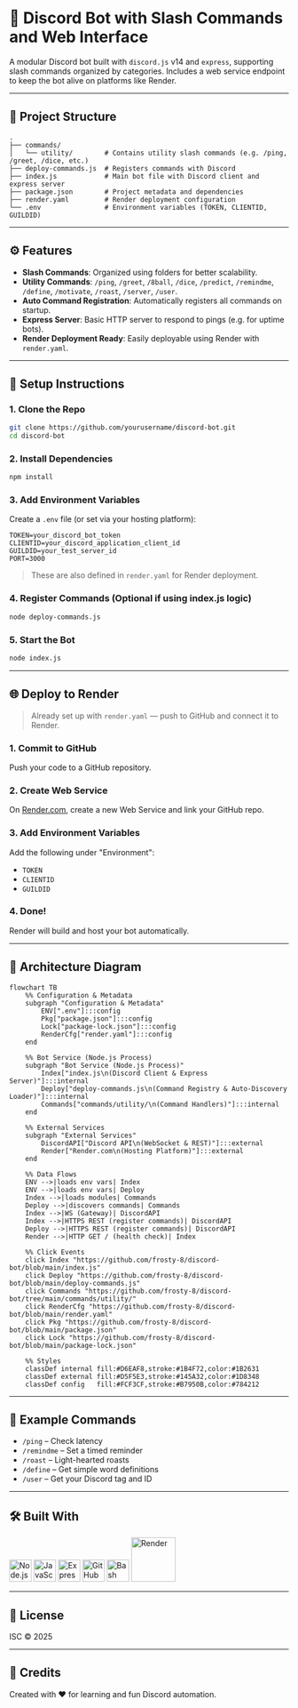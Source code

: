 # 🤖 Discord Bot with Slash Commands and Web Interface

A modular Discord bot built with `discord.js` v14 and `express`, supporting slash commands organized by categories. Includes a web service endpoint to keep the bot alive on platforms like Render.

---

## 📁 Project Structure

```
.
├── commands/
│   └── utility/        # Contains utility slash commands (e.g. /ping, /greet, /dice, etc.)
├── deploy-commands.js  # Registers commands with Discord
├── index.js            # Main bot file with Discord client and express server
├── package.json        # Project metadata and dependencies
├── render.yaml         # Render deployment configuration
└── .env                # Environment variables (TOKEN, CLIENTID, GUILDID)
```

---

## ⚙️ Features

- **Slash Commands**: Organized using folders for better scalability.
- **Utility Commands**: `/ping`, `/greet`, `/8ball`, `/dice`, `/predict`, `/remindme`, `/define`, `/motivate`, `/roast`, `/server`, `/user`.
- **Auto Command Registration**: Automatically registers all commands on startup.
- **Express Server**: Basic HTTP server to respond to pings (e.g. for uptime bots).
- **Render Deployment Ready**: Easily deployable using Render with `render.yaml`.

---

## 🚀 Setup Instructions

### 1. Clone the Repo

```bash
git clone https://github.com/yourusername/discord-bot.git
cd discord-bot
```

### 2. Install Dependencies

```bash
npm install
```

### 3. Add Environment Variables

Create a `.env` file (or set via your hosting platform):

```env
TOKEN=your_discord_bot_token
CLIENTID=your_discord_application_client_id
GUILDID=your_test_server_id
PORT=3000
```

> These are also defined in `render.yaml` for Render deployment.

### 4. Register Commands (Optional if using index.js logic)

```bash
node deploy-commands.js
```

### 5. Start the Bot

```bash
node index.js
```

---

## 🌐 Deploy to Render

> Already set up with `render.yaml` — push to GitHub and connect it to Render.

### 1. Commit to GitHub  
Push your code to a GitHub repository.

### 2. Create Web Service  
On [Render.com](https://render.com/), create a new Web Service and link your GitHub repo.

### 3. Add Environment Variables  
Add the following under "Environment":

- `TOKEN`
- `CLIENTID`
- `GUILDID`

### 4. Done!  
Render will build and host your bot automatically.

---

## 🧭 Architecture Diagram

```mermaid
flowchart TB
    %% Configuration & Metadata
    subgraph "Configuration & Metadata"
        ENV[".env"]:::config
        Pkg["package.json"]:::config
        Lock["package-lock.json"]:::config
        RenderCfg["render.yaml"]:::config
    end

    %% Bot Service (Node.js Process)
    subgraph "Bot Service (Node.js Process)"
        Index["index.js\n(Discord Client & Express Server)"]:::internal
        Deploy["deploy-commands.js\n(Command Registry & Auto-Discovery Loader)"]:::internal
        Commands["commands/utility/\n(Command Handlers)"]:::internal
    end

    %% External Services
    subgraph "External Services"
        DiscordAPI["Discord API\n(WebSocket & REST)"]:::external
        Render["Render.com\n(Hosting Platform)"]:::external
    end

    %% Data Flows
    ENV -->|loads env vars| Index
    ENV -->|loads env vars| Deploy
    Index -->|loads modules| Commands
    Deploy -->|discovers commands| Commands
    Index -->|WS (Gateway)| DiscordAPI
    Index -->|HTTPS REST (register commands)| DiscordAPI
    Deploy -->|HTTPS REST (register commands)| DiscordAPI
    Render -->|HTTP GET / (health check)| Index

    %% Click Events
    click Index "https://github.com/frosty-8/discord-bot/blob/main/index.js"
    click Deploy "https://github.com/frosty-8/discord-bot/blob/main/deploy-commands.js"
    click Commands "https://github.com/frosty-8/discord-bot/tree/main/commands/utility/"
    click RenderCfg "https://github.com/frosty-8/discord-bot/blob/main/render.yaml"
    click Pkg "https://github.com/frosty-8/discord-bot/blob/main/package.json"
    click Lock "https://github.com/frosty-8/discord-bot/blob/main/package-lock.json"

    %% Styles
    classDef internal fill:#D6EAF8,stroke:#1B4F72,color:#1B2631
    classDef external fill:#D5F5E3,stroke:#145A32,color:#1D8348
    classDef config   fill:#FCF3CF,stroke:#B7950B,color:#784212
```

---

## 🧩 Example Commands

- `/ping` – Check latency
- `/remindme` – Set a timed reminder
- `/roast` – Light-hearted roasts
- `/define` – Get simple word definitions
- `/user` – Get your Discord tag and ID

---

## 🛠️ Built With

<p align="left">
  <img src="https://cdn.jsdelivr.net/gh/devicons/devicon/icons/nodejs/nodejs-original.svg" width="40" height="40" alt="Node.js" />
  <img src="https://cdn.jsdelivr.net/gh/devicons/devicon/icons/javascript/javascript-original.svg" width="40" height="40" alt="JavaScript" />
  <img src="https://cdn.jsdelivr.net/gh/devicons/devicon/icons/express/express-original.svg" width="40" height="40" alt="Express" />
  <img src="https://cdn.jsdelivr.net/gh/devicons/devicon/icons/github/github-original.svg" width="40" height="40" alt="GitHub" />
  <img src="https://cdn.jsdelivr.net/gh/devicons/devicon/icons/bash/bash-original.svg" width="40" height="40" alt="Bash" />
  <img src="https://upload.wikimedia.org/wikipedia/commons/9/98/Render_logo.svg" width="80" alt="Render" />
</p>

---

## 📄 License

ISC © 2025

---

## 🙌 Credits

Created with ❤️ for learning and fun Discord automation.
